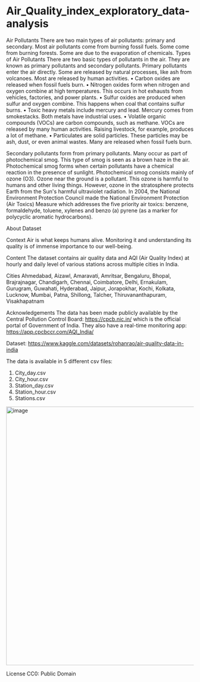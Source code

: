 # Air_Quality_index_exploratory_data-analysis


Air Pollutants
There are two main types of air pollutants: primary and secondary. Most air pollutants come from burning fossil fuels. Some come from burning forests. Some are due to the evaporation of chemicals.
Types of Air Pollutants
There are two basic types of pollutants in the air. They are known as primary pollutants and secondary pollutants. Primary pollutants enter the air directly. Some are released by natural processes, like ash from volcanoes. Most are released by human activities.
•	Carbon oxides are released when fossil fuels burn.
•	Nitrogen oxides form when nitrogen and oxygen combine at high temperatures. This occurs in hot exhausts from vehicles, factories, and power plants.
•	Sulfur oxides are produced when sulfur and oxygen combine. This happens when coal that contains sulfur burns.
•	Toxic heavy metals include mercury and lead. Mercury comes from smokestacks. Both metals have industrial uses.
•	Volatile organic compounds (VOCs) are carbon compounds, such as methane. VOCs are released by many human activities. Raising livestock, for example, produces a lot of methane.
•	Particulates are solid particles. These particles may be ash, dust, or even animal wastes. Many are released when fossil fuels burn.


Secondary pollutants form from primary pollutants. Many occur as part of photochemical smog. This type of smog is seen as a brown haze in the air. Photochemical smog forms when certain pollutants have a chemical reaction in the presence of sunlight. Photochemical smog consists mainly of ozone (O3). Ozone near the ground is a pollutant. This ozone is harmful to humans and other living things. However, ozone in the stratosphere protects Earth from the Sun's harmful ultraviolet radiation.
In 2004, the National Environment Protection Council made the National Environment Protection (Air Toxics) Measure which addresses the five priority air toxics: benzene, formaldehyde, toluene, xylenes and benzo (a) pyrene (as a marker for polycyclic aromatic hydrocarbons). 


About Dataset

Context
Air is what keeps humans alive. Monitoring it and understanding its quality is of immense importance to our well-being.

Content
The dataset contains air quality data and AQI (Air Quality Index) at hourly and daily level of various stations across multiple cities in India.

Cities
Ahmedabad, Aizawl, Amaravati, Amritsar, Bengaluru, Bhopal, Brajrajnagar, Chandigarh, Chennai, Coimbatore, Delhi, Ernakulam, Gurugram, Guwahati, Hyderabad, Jaipur, Jorapokhar, Kochi, Kolkata, Lucknow, Mumbai, Patna, Shillong, Talcher, Thiruvananthapuram, Visakhapatnam

Acknowledgements
The data has been made publicly available by the Central Pollution Control Board: https://cpcb.nic.in/ which is the official portal of Government of India. They also have a real-time monitoring app: https://app.cpcbccr.com/AQI_India/



Dataset:
https://www.kaggle.com/datasets/rohanrao/air-quality-data-in-india

The data is available in 5 different csv files:
1.	City_day.csv
2.	City_hour.csv
3.	Station_day.csv
4.	Station_hour.csv
5.	Stations.csv

<img width="1139" height="693" alt="image" src="https://github.com/user-attachments/assets/32779790-07ce-41c3-af74-6a04f37cd0f6" />

License
CC0: Public Domain
